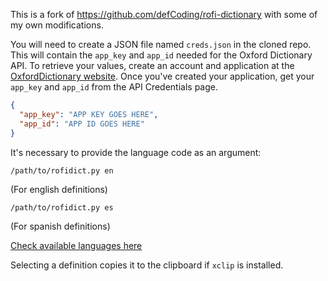 This is a fork of https://github.com/defCoding/rofi-dictionary with some of my own modifications.

You will need to create a JSON file named `creds.json` in the cloned repo. This will contain the `app_key` and `app_id` needed for the Oxford Dictionary API. To retrieve your values, create an account and application at the [OxfordDictionary website](https://developer.oxforddictionaries.com/). Once you've created your application, get your `app_key` and `app_id` from the API Credentials page.

```json
{
  "app_key": "APP KEY GOES HERE",
  "app_id": "APP ID GOES HERE"
}
```

It's necessary to provide the language code as an argument:

`/path/to/rofidict.py en` 

(For english definitions)

`/path/to/rofidict.py es` 

(For spanish definitions)

[Check available languages here](https://developer.oxforddictionaries.com/documentation/languages)

Selecting a definition copies it to the clipboard if `xclip` is installed.